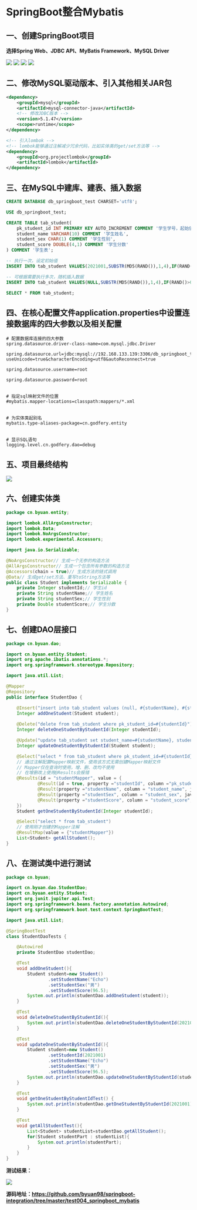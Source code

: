 # SpringBoot整合Mybatis

## 一、创建SpringBoot项目

**选择Spring Web、JDBC API、MyBatis Framework、MySQL Driver**

![](https://img2020.cnblogs.com/blog/1908772/202107/1908772-20210705160228692-1818247168.png)
![](https://img2020.cnblogs.com/blog/1908772/202107/1908772-20210705160231255-515401895.png)
![](https://img2020.cnblogs.com/blog/1908772/202107/1908772-20210705160233649-361797880.png)
![](https://img2020.cnblogs.com/blog/1908772/202107/1908772-20210705160235574-2060454433.png)

## 二、修改MySQL驱动版本、引入其他相关JAR包

~~~xml
<dependency>
    <groupId>mysql</groupId>
    <artifactId>mysql-connector-java</artifactId>
    <!-- 修改JDBC版本 -->
    <version>5.1.47</version>
    <scope>runtime</scope>
</dependency>

<!-- 引入lombok -->
<!-- lombok能够通过注解减少冗余代码，比如实体类的get/set方法等 -->
<dependency>
    <groupId>org.projectlombok</groupId>
    <artifactId>lombok</artifactId>
</dependency>
~~~

## 三、在MySQL中建库、建表、插入数据

~~~sql
CREATE DATABASE db_springboot_test CHARSET='utf8';

USE db_springboot_test;

CREATE TABLE tab_student(
    pk_student_id INT PRIMARY KEY AUTO_INCREMENT COMMENT '学生学号，起始值2021001',
    student_name VARCHAR(10) COMMENT '学生姓名',
    student_sex CHAR(1) COMMENT '学生性别',
    student_score DOUBLE(4,1) COMMENT '学生分数'
) COMMENT '学生表';

-- 执行一次，设定初始值
INSERT INTO tab_student VALUES(2021001,SUBSTR(MD5(RAND()),1,4),IF(RAND()>0.5,'男','女'),RAND()*100);

-- 可根据需要执行多次，随机插入数据
INSERT INTO tab_student VALUES(NULL,SUBSTR(MD5(RAND()),1,4),IF(RAND()>0.5,'男','女'),RAND()*100);

SELECT * FROM tab_student;
~~~

## 四、在核心配置文件application.properties中设置连接数据库的四大参数以及相关配置

~~~properties
# 配置数据库连接的四大参数
spring.datasource.driver-class-name=com.mysql.jdbc.Driver

spring.datasource.url=jdbc:mysql://192.168.133.139:3306/db_springboot_test?useUnicode=true&characterEncoding=utf8&autoReconnect=true

spring.datasource.username=root

spring.datasource.password=root


# 指定sql映射文件的位置
#mybatis.mapper-locations=classpath:mappers/*.xml


# 为实体类起别名
mybatis.type-aliases-package=cn.godfery.entity


# 显示SQL语句
logging.level.cn.godfery.dao=debug
~~~

## 五、项目最终结构

![](https://img2020.cnblogs.com/blog/1908772/202107/1908772-20210705162609544-1938748876.png)

## 六、创建实体类

~~~java
package cn.byuan.entity;

import lombok.AllArgsConstructor;
import lombok.Data;
import lombok.NoArgsConstructor;
import lombok.experimental.Accessors;

import java.io.Serializable;

@NoArgsConstructor// 生成一个无参的构造方法
@AllArgsConstructor// 生成一个包含所有参数的构造方法
@Accessors(chain = true)// 生成方法的链式调用
@Data// 生成get/set方法、重写toString方法等
public class Student implements Serializable {
    private Integer studentId;// 学生id
    private String studentName;// 学生姓名
    private String studentSex;// 学生性别
    private Double studentScore;// 学生分数
}
~~~

## 七、创建DAO层接口

~~~java
package cn.byuan.dao;

import cn.byuan.entity.Student;
import org.apache.ibatis.annotations.*;
import org.springframework.stereotype.Repository;

import java.util.List;

@Mapper
@Repository
public interface StudentDao {

    @Insert("insert into tab_student values (null, #{studentName}, #{studentSex}, #{studentScore})")
    Integer addOneStudent(Student student);
    
    @Delete("delete from tab_student where pk_student_id=#{studentId}")
    Integer deleteOneStudentByStudentId(Integer studentId);

    @Update("update tab_student set student_name=#{studentName}, student_sex=#{studentSex}, student_score=#{studentScore} where pk_student_id=#{studentId}")
    Integer updateOneStudentByStudentId(Student student);

    @Select("select * from tab_student where pk_student_id=#{studentId}")
    // 通过注解配置Mapper映射文件，使用该方式无需创建Mapper映射文件
    // Mapper仅在查询时使用，增、删、改均不使用
    // 在增删改上使用@Results会报错
    @Results(id = "studentMapper", value = {
            @Result(id = true, property ="studentId", column ="pk_student_id", javaType = Integer.class),
            @Result(property ="studentName", column = "student_name", javaType = String.class),
            @Result(property ="studentSex", column = "student_sex", javaType = String.class),
            @Result(property ="studentScore", column = "student_score", javaType = Double.class)
    })
    Student getOneStudentByStudentId(Integer studentId);

    @Select("select * from tab_student")
    // 使用刚才创建的Mapper注解
    @ResultMap(value = {"studentMapper"})
    List<Student> getAllStudent();
}
~~~

## 八、在测试类中进行测试

~~~java
package cn.byuan;

import cn.byuan.dao.StudentDao;
import cn.byuan.entity.Student;
import org.junit.jupiter.api.Test;
import org.springframework.beans.factory.annotation.Autowired;
import org.springframework.boot.test.context.SpringBootTest;

import java.util.List;

@SpringBootTest
class StudentDaoTests {

    @Autowired
    private StudentDao studentDao;

    @Test
    void addOneStudent(){
        Student student=new Student()
                .setStudentName("Echo")
                .setStudentSex("男")
                .setStudentScore(96.5);
        System.out.println(studentDao.addOneStudent(student));
    }

    @Test
    void deleteOneStudentByStudentId(){
        System.out.println(studentDao.deleteOneStudentByStudentId(2021005));
    }

    @Test
    void updateOneStudentByStudentId(){
        Student student=new Student()
                .setStudentId(2021001)
                .setStudentName("Echo")
                .setStudentSex("男")
                .setStudentScore(96.5);
        System.out.println(studentDao.updateOneStudentByStudentId(student));
    }

    @Test
    void getOneStudentByStudentIdTest() {
        System.out.println(studentDao.getOneStudentByStudentId(2021001));
    }

    @Test
    void getAllStudentTest(){
        List<Student> studentList=studentDao.getAllStudent();
        for(Student studentPart : studentList){
            System.out.println(studentPart);
        }
    }
}
~~~

**测试结果：**

![](https://img2020.cnblogs.com/blog/1908772/202107/1908772-20210705162306806-929685989.png)

**源码地址：https://github.com/byuan98/springboot-integration/tree/master/test004_springboot_mybatis**